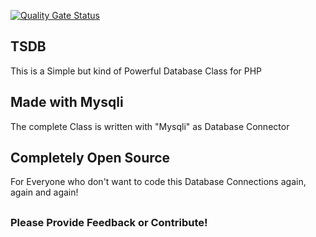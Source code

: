 [![Quality Gate Status](https://sonarcloud.io/api/project_badges/measure?project=TimyStream_PHP-Database-Class&metric=alert_status)](https://sonarcloud.io/dashboard?id=TimyStream_PHP-Database-Class)

## TSDB

This is a Simple but kind of Powerful Database Class for PHP

## Made with Mysqli
The complete Class is written with "Mysqli" as Database Connector

## Completely Open Source
For Everyone who don't want to code this Database Connections again, again and again!
##

### Please Provide Feedback or Contribute!
